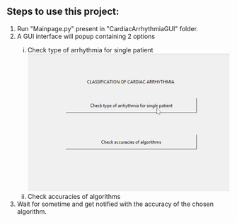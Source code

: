 <h2>Steps to use this project:</h2>
<ol>
	<li>Run "Mainpage.py" present in "CardiacArrhythmiaGUI" folder.</li>
	<li>A GUI interface will popup containing 2 options</li>
		<ol type="i">
		<li>Check type of arrhythmia for single patient</li>
		<img src="https://github.com/PollenJain/Classification-Of-Cardiac-Arrhythmia/blob/CardiacArrhythmiaGUI/Resources/loading_data_for_single_patient.gif"/>
		<li>Check accuracies of algorithms</li>
		</ol>
	<li>Wait for sometime and get notified with the accuracy of the chosen algorithm.</li>
</ol>
